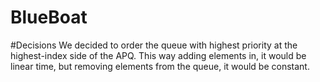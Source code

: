 # BlueBoat

#Decisions
We decided to order the queue with highest priority at the highest-index side of the APQ. This way adding elements in, it would be linear time, but removing elements from the queue, it would be constant.
